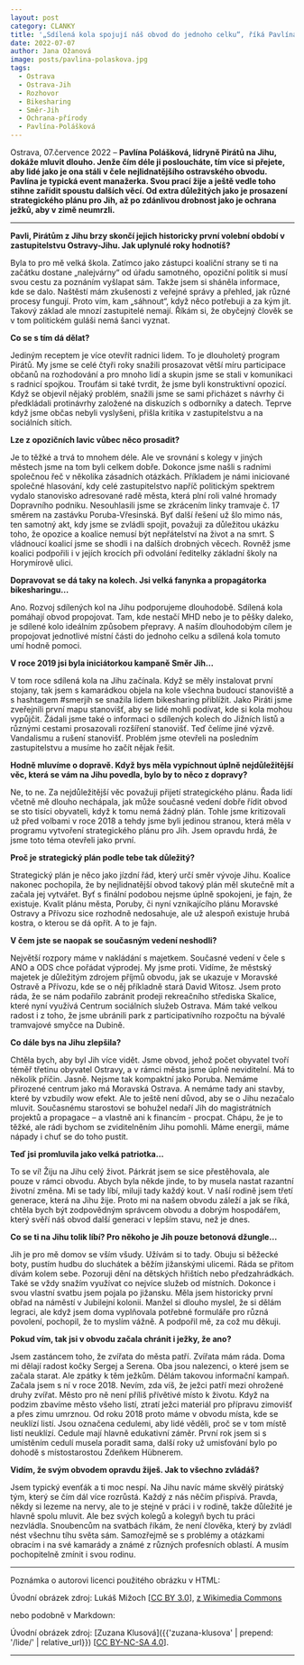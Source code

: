 ```yaml
---
layout: post
category: CLANKY
title: '„Sdílená kola spojují náš obvod do jednoho celku“, říká Pavlína Polášková, lídryně Pirátů v Ostravě-Jihu'
date: 2022-07-07
author: Jana Ožanová
image: posts/pavlina-polaskova.jpg
tags:						
  - Ostrava
  - Ostrava-Jih
  - Rozhovor
  - Bikesharing		
  - Směr-Jih
  - Ochrana-přírody
  - Pavlína-Polášková
---
```


Ostrava, 07.července 2022 – **Pavlína Polášková, lídryně Pirátů na Jihu, dokáže mluvit dlouho. Jenže čím déle ji posloucháte, tím více si přejete, aby lidé jako je ona stáli v čele nejlidnatějšího ostravského obvodu. Pavlína je typická event manažerka. Svou prací žije a ještě vedle toho stihne zařídit spoustu dalších věcí. Od extra důležitých jako je prosazení strategického plánu pro Jih, až po zdánlivou drobnost jako je ochrana ježků, aby v zimě neumrzli.**

<hr />

**Pavli, Pirátům z Jihu brzy skončí jejich historicky první volební období v zastupitelstvu Ostravy-Jihu. Jak uplynulé roky hodnotíš?**

Byla to pro mě velká škola. Zatímco jako zástupci koaliční strany se ti na začátku dostane „nalejvárny“ od úřadu samotného, opoziční politik si musí svou cestu za poznáním vyšlapat sám. Takže jsem si sháněla informace, kde se dalo. Naštěstí mám zkušenosti z veřejné správy a přehled, jak různé procesy fungují. Proto vím, kam „sáhnout“, když něco potřebuji a za kým jít. Takový základ ale mnozí zastupitelé nemají. Říkám si, že obyčejný člověk se v tom politickém guláši nemá šanci vyznat.

**Co se s tím dá dělat?**

Jediným receptem je více otevřít radnici lidem. To je dlouholetý program Pirátů. My jsme se celé čtyři roky snažili prosazovat větší míru participace občanů na rozhodování a pro mnoho lidí a skupin jsme se stali v komunikaci s radnicí spojkou. Troufám si také tvrdit, že jsme byli konstruktivní opozicí. Když se objevil nějaký problém, snažili jsme se sami přicházet s návrhy či předkládali protinávrhy založené na diskuzích s odborníky a datech. Teprve když jsme občas nebyli vyslyšeni, přišla kritika v zastupitelstvu a na sociálních sítích.

**Lze z opozičních lavic vůbec něco prosadit?**

Je to těžké a trvá to mnohem déle. Ale ve srovnání s kolegy v jiných městech jsme na tom byli celkem dobře. Dokonce jsme našli s radními společnou řeč v několika zásadních otázkách. Příkladem je námi iniciované společné hlasování, kdy celé zastupitelstvo napříč politickým spektrem vydalo stanovisko adresované radě města, která plní roli valné hromady  Dopravního podniku. Nesouhlasili jsme se zkrácením linky tramvaje č. 17 směrem na zastávku Poruba-Vřesinská. Byť další řešení už šlo mimo nás, ten samotný akt, kdy jsme se zvládli spojit, považuji za důležitou ukázku toho, že opozice a koalice nemusí být nepřátelství na život a na smrt. S vládnoucí koalicí jsme se shodli i na dalších drobných věcech. Rovněž jsme koalici podpořili i v jejích krocích při odvolání ředitelky základní školy na Horymírově ulici.

**Dopravovat se dá taky na kolech. Jsi velká fanynka a propagátorka bikesharingu…**

Ano. Rozvoj sdílených kol na Jihu podporujeme dlouhodobě. Sdílená kola pomáhají obvod propojovat. Tam, kde nestačí MHD nebo je to pěšky daleko, je sdílené kolo ideálním způsobem přepravy. A naším dlouhodobým cílem je propojovat jednotlivé místní části do jednoho celku a sdílená kola tomuto umí hodně pomoci.

**V roce 2019 jsi byla iniciátorkou kampaně Směr Jih…**

V tom roce sdílená kola na Jihu začínala. Když se měly instalovat první stojany, tak jsem s kamarádkou objela na kole všechna budoucí stanoviště a s hashtagem #smerjih se snažila lidem bikesharing přiblížit. Jako Piráti jsme zveřejnili první mapu stanovišť, aby se lidé mohli podívat, kde si kola mohou vypůjčit. Žádali jsme také o informaci o sdílených kolech do Jižních listů a různými cestami prosazovali rozšíření stanovišť. Teď čelíme jiné výzvě. Vandalismu a rušení stanovišť. Problém jsme otevřeli na posledním zastupitelstvu a musíme ho začít nějak řešit.

**Hodně mluvíme o dopravě. Když  bys měla vypíchnout úplně nejdůležitější věc, která se vám na Jihu povedla, bylo by to něco z dopravy?**

Ne, to ne. Za nejdůležitější věc považuji přijetí strategického plánu. Řada lidí včetně mě dlouho nechápala, jak může současné vedení dobře řídit obvod se sto tisíci obyvateli, když k tomu nemá žádný plán. Tohle jsme kritizovali už před volbami v roce 2018 a tehdy jsme byli jedinou stranou, která měla v programu vytvoření strategického plánu pro Jih. Jsem opravdu hrdá, že jsme toto téma otevřeli jako první.

**Proč je strategický plán podle tebe tak důležitý?**

Strategický plán je něco jako jízdní řád, který určí směr vývoje Jihu. Koalice nakonec pochopila, že by nejlidnatější obvod takový plán měl skutečně mít a začala jej vytvářet. Byť s finální podobou nejsme úplně spokojeni, je fajn, že existuje. Kvalit plánu města, Poruby, či nyní vznikajícího plánu Moravské Ostravy a Přívozu sice rozhodně nedosahuje, ale už alespoň existuje hrubá kostra, o kterou se dá opřít. A to je fajn.

**V čem jste se naopak se současným vedení neshodli?**

Největší rozpory máme v nakládání s majetkem. Současné vedení v čele s ANO a ODS chce pořádat výprodej. My jsme proti. Vidíme, že městský majetek je důležitým zdrojem příjmů obvodu, jak se ukazuje v Moravské Ostravě a Přívozu, kde se o něj příkladně stará David Witosz. Jsem proto ráda, že se nám podařilo zabránit prodeji rekreačního střediska Skalice, které nyní využívá Centrum sociálních služeb Ostrava. Mám také velkou radost i z toho, že jsme ubránili park z participativního rozpočtu na bývalé tramvajové smyčce na Dubině.

**Co dále bys na Jihu zlepšila?**

Chtěla bych, aby byl Jih více vidět. Jsme obvod, jehož počet obyvatel tvoří téměř třetinu obyvatel Ostravy, a v rámci města jsme úplně neviditelní. Má to několik příčin. Jasně. Nejsme tak kompaktní jako Poruba. Nemáme přirozené centrum jako má Moravská Ostrava. A nemáme tady ani stavby, které by vzbudily wow efekt. Ale to ještě není důvod, aby se o Jihu nezačalo mluvit. Současnému starostovi se bohužel nedaří Jih do magistrátních projektů a propagace – a vlastně ani k financím - procpat. Chápu, že je to těžké, ale rádi bychom se zviditelněním Jihu pomohli. Máme energii, máme nápady i chuť se do toho pustit.

**Teď jsi promluvila jako velká patriotka…**

To se ví! Žiju na Jihu celý život. Párkrát jsem se sice přestěhovala, ale pouze v rámci obvodu. Abych byla někde jinde, to by musela nastat razantní životní změna. Mi se tady líbí, miluji tady každý kout. V naší rodině jsem třetí generace, která na Jihu žije. Proto mi na našem obvodu záleží a jak se říká, chtěla bych být zodpovědným správcem obvodu a dobrým hospodářem, který svěří náš obvod další generaci v lepším stavu, než je dnes.

**Co se ti na Jihu tolik líbí? Pro někoho je Jih pouze betonová džungle…**

Jih je pro mě domov se vším všudy. Užívám si to tady. Obuju si běžecké boty, pustím hudbu do sluchátek a běžím jižanskými ulicemi. Ráda se přitom dívám kolem sebe. Pozoruji dění na dětských hřištích nebo předzahrádkách. Také se vždy snažím využívat co nejvíce služeb od místních. Dokonce i svou vlastní svatbu jsem pojala po jižansku. Měla jsem historicky první obřad na náměstí v Jubilejní kolonii. Manžel si dlouho myslel, že si dělám legraci, ale když jsem doma vyplňovala potřebné formuláře pro různá povolení, pochopil, že to myslím vážně. A podpořil mě, za což mu děkuji.

**Pokud vím, tak jsi v obvodu začala chránit i ježky, že ano?**

Jsem zastáncem toho, že zvířata do města patří. Zvířata mám ráda. Doma mi dělají radost kočky Sergej a Serena. Oba jsou nalezenci, o které jsem se začala starat. Ale zpátky k těm ježkům. Dělám takovou informační kampaň. Začala jsem s ní v roce 2018. Nevím, zda víš, že ježci patří mezi ohrožené druhy zvířat. Město pro ně není příliš přívětivé místo k životu. Když na podzim zbavíme město všeho listí, ztratí ježci materiál pro přípravu zimovišť a přes zimu umrznou. Od roku 2018 proto máme v obvodu místa, kde se neuklízí listí. Jsou označena cedulemi, aby lidé věděli, proč se v tom místě listí neuklízí. Cedule mají hlavně edukativní záměr. První rok jsem si s umístěním cedulí musela poradit sama, další roky už umisťování bylo po dohodě s místostarostou Zdeňkem Hübnerem.

**Vidím, že svým obvodem opravdu žiješ. Jak to všechno zvládáš?**

Jsem typický evenťák a ti moc nespí. Na Jihu navíc máme skvělý pirátský tým, který se čím dál více rozrůstá. Každý z nás něčím přispívá. Pravda, někdy si lezeme na nervy, ale to je stejné v práci i v rodině, takže důležité je hlavně spolu mluvit. Ale bez svých kolegů a kolegyň bych tu práci nezvládla. Snoubencům na svatbách říkám, že není člověka, který by zvládl nést všechnu tíhu světa sám. Samozřejmě se s problémy a otázkami obracím i na své kamarády a známé z různých profesních oblastí. A musím pochopitelně zmínit i svou rodinu.


---

Poznámka o autorovi licenci použitého obrázku v HTML:

Úvodní obrázek zdroj: Lukáš Mižoch [<a href="https://creativecommons.org/licenses/by/3.0">CC BY 3.0</a>], <a href="https://commons.wikimedia.org/wiki/File:ArcelorMittal_Ostrava,_pohled_z_Nov%C3%A9_radnice,_srpen_2011.jpg">z Wikimedia Commons</a>

nebo podobně v Markdown:

Úvodní obrázek zdroj: [Zuzana Klusová]({{'zuzana-klusova' | prepend: '/lide/' | relative_url}}) \[[CC BY-NC-SA 4.0](https://creativecommons.org/licenses/by-nc-sa/4.0/deed.cs)\].

- - -
